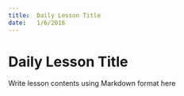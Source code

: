 ```yaml
---
title:  Daily Lesson Title
date:   1/6/2016
---
```


# Daily Lesson Title

Write lesson contents using Markdown format here